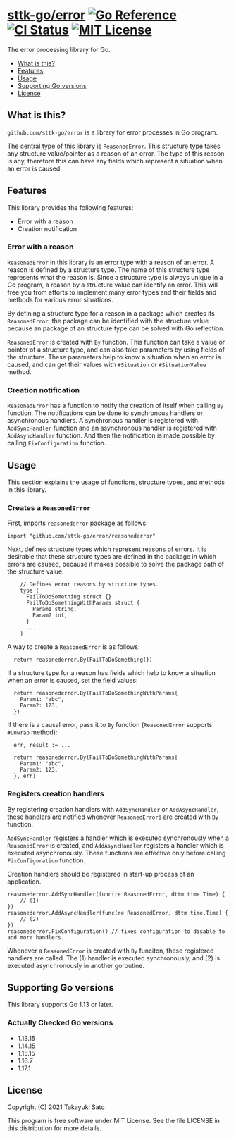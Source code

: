 # [sttk-go/error][repo-url] [![Go Reference][pkg-dev-img]][pkg-dev-url] [![CI Status][ci-img]][ci-url] [![MIT License][mit-img]][mit-url]


The error processing library for Go.


- [What is this?](#what-is-this)
- [Features](#features)
- [Usage](#usage)
- [Supporting Go versions](#supporting-go-versions)
- [License](#license)


<a name="what-is-this"></a>
## What is this?

`github.com/sttk-go/error` is a library for error processes in Go program.

The central type of this library is `ReasonedError`.
This structure type takes any structure value/pointer as a reason of an error.
The type of this reason is any, therefore this can have any fields which represent a situation when an error is caused.


<a name="features"></a>
## Features

This library provides the following features:

- Error with a reason
- Creation notification

### Error with a reason

`ReasonedError` in this library is an error type with a reason of an error.
A reason is defined by a structure type.
The name of this structure type represents what the reason is.
Since a structure type is always unique in a Go program, a reason by a structure value can identify an error.
This will free you from efforts to implement many error types and their fields and methods for various error situations.

By defining a structure type for a reason in a package which creates its `ReasonedError`, the package can be identified with the structure value because an package of an structure type can be solved with Go reflection.

`ReasonedError` is created with `By` function.
This function can take a value or pointer of a structure type, and can also take parameters by using fields of the structure.
These parameters help to know a situation when an error is caused, and can get their values with `#Situation` or `#SituationValue` method.


### Creation notification

`ReasonedError` has a function to notify the creation of itself when calling `By` function.
The notifications can be done to synchronous handlers or asynchronous handlers.
A synchronous handler is registered with `AddSyncHandler` function and an asynchronous handler is registered with `AddAsyncHandler` function.
And then the notification is made possible by calling `FixConfiguration` function.


<a name="usage"></a>
## Usage

This section explains the usage of functions, structure types, and methods in this library.

### Creates a `ReasonedError`

First, imports `reasonederror` package as follows:

```
import "github.com/sttk-go/error/reasonederror"
```

Next, defines structure types which represent reasons of errors.
It is desirable that these structure types are defined in the package in which errors are caused, because it makes possible to solve the package path of the structure value.

```
    // Defines error reasons by structure types.
    type (
      FailToDoSomething struct {}
      FailToDoSomethingWithParams struct {
        Param1 string,
        Param2 int,
      }
      ...
    )
```

A way to create a `ReasonedError` is as follows:

```
  return reasonederror.By(FailToDoSomething{})
```

If a structure type for a reason has fields which help to know a situation when an error is caused, set the field values:

```
  return reasonederror.By(FailToDoSomethingWithParams{
    Param1: "abc",
    Param2: 123,
  })
```

If there is a causal error, pass it to `By` function (`ReasonedError` supports `#Unwrap` method):

```
  err, result := ...

  return reasonederror.By(FailToDoSomethingWithParams{
    Param1: "abc",
    Param2: 123,
  }, err)
```

### Registers creation handlers

By registering creation handlers with `AddSyncHandler` or `AddAsyncHandler`, these handlers are notified whenever `ReasonedError`s are created with `By` function.

`AddSyncHandler` registers a handler which is executed synchronously when a `ReasonedError` is created, and `AddAsyncHandler` registers a handler which is executed asynchronously.
These functions are effective only before calling `FixConfiguration` function.

Creation handlers should be registered in start-up process of an application.

```
reasonederror.AddSyncHandler(func(re ReasonedError, dttm time.Time) {
    // (1)
})
reasonederror.AddAsyncHandler(func(re ReasonedError, dttm time.Time) {
    // (2)
})
reasonederror.FixConfiguration() // fixes configuration to disable to add more handlers.
```

Whenever a `ReasonedError` is created with `By` funciton, these registered handlers are called. The (1) handler is executed synchronously, and (2) is executed asynchronously in another goroutine.


<a name="supporting-go-versions"></a>
## Supporting Go versions

This library supports Go 1.13 or later.

### Actually Checked Go versions

- 1.13.15
- 1.14.15
- 1.15.15
- 1.16.7
- 1.17.1


<a name="license"></a>
## License

Copyright (C) 2021 Takayuki Sato

This program is free software under MIT License.
See the file LICENSE in this distribution for more details.

[repo-url]: https://github.com/sttk-go/reasonederror
[ci-img]: https://github.com/sttk-go/reasonederror/actions/workflows/go.yml/badge.svg?branch=main
[ci-url]: https://github.com/sttk-go/reasonederror/actions
[pkg-dev-img]: https://pkg.go.dev/badge/github.com/sttk-go/reasonederror.svg
[pkg-dev-url]: https://pkg.go.dev/github.com/sttk-go/reasonederror
[mit-img]: https://img.shields.io/badge/license-MIT-green.svg
[mit-url]: https://opensource.org/licenses/MIT

